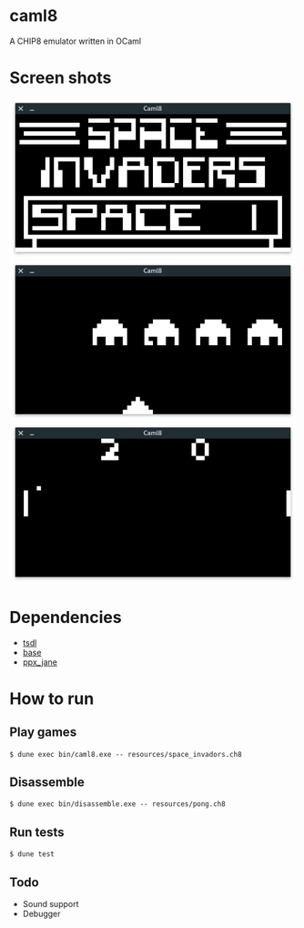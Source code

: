# caml8

A CHIP8 emulator written in OCaml

# Screen shots

![Space Invaders Start](./screenshots/space_invaders_start.png)
![Space Invaders](./screenshots/space_invaders.png)
![Pong](./screenshots/pong.png)

# Dependencies

- [tsdl](https://github.com/dbuenzli/tsdl)
- [base](https://github.com/janestreet/base)
- [ppx_jane](https://github.com/janestreet/ppx_jane)

# How to run

## Play games

```shell
$ dune exec bin/caml8.exe -- resources/space_invadors.ch8
```

## Disassemble

```shell
$ dune exec bin/disassemble.exe -- resources/pong.ch8
```

## Run tests

```shell
$ dune test
```

## Todo

- Sound support
- Debugger
